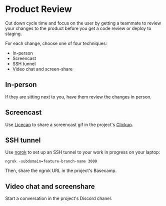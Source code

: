 # Product Review

Cut down cycle time and focus on the user by getting a teammate to review your
changes to the product before you get a code review or deploy to staging.

For each change, choose one of four techniques:

- In-person
- Screencast
- SSH tunnel
- Video chat and screen-share

## In-person

If they are sitting next to you, have them review the changes in person.

## Screencast

Use [Licecap] to share a screencast gif in the project's [Clickup].

[licecap]: http://www.cockos.com/licecap/
[clickup]: https://clickup.com/

## SSH tunnel

Use [ngrok] to set up an SSH tunnel to your work in progress on your laptop:

```console
ngrok -subdomain=feature-branch-name 3000
```

Then, share the ngrok URL in the project's Basecamp.

[ngrok]: https://ngrok.com/

## Video chat and screenshare

Start a conversation in the project's Discord chanel.
